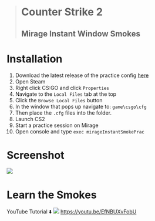 > # Counter Strike 2
> ## Mirage Instant Window Smokes

# Installation

1. Download the latest release of the practice config [here](https://github.com/PINPAL/cs2-window/releases/latest/download/mirageInstantSmokePrac.cfg)
2. Open Steam
3. Right click CS:GO and click `Properties`
4. Navigate to the `Local Files` tab at the top
5. Click the `Browse Local Files` button
6. In the window that pops up navigate to: `game\csgo\cfg`
7. Then place the `.cfg` files into the folder.
8. Launch CS2
9. Start a practice session on Mirage
10. Open console and type `exec mirageInstantSmokePrac`

# Screenshot
![](https://github.com/PINPAL/cs2-window/blob/main/screenshot.png?raw=true)

# Learn the Smokes
YouTube Tutorial ⬇️
[![](https://github.com/PINPAL/cs2-window/blob/main/yt-thumbnail.png?raw=true)](https://youtu.be/EfNBUXvFobU)
https://youtu.be/EfNBUXvFobU
